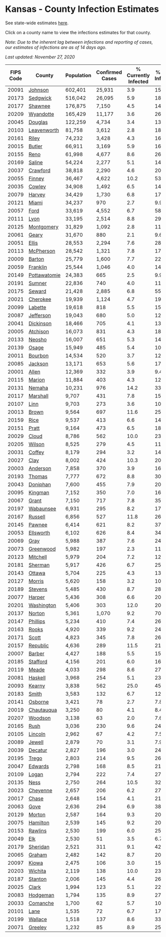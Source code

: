 # Kansas - County Infection Estimates

See state-wide estimates [here](/infections/us-ks).

Click on a county name to view the infections estimates for that county.

*Note: Due to the inherent lag between infections and reporting of cases, our estimates of infections are as of 14 days ago.*

*Last updated: November 27, 2020*

|   FIPS Code |                       County |   Population |   Confirmed Cases |   % Currently Infected |   % Total Infected |
|-------------|------------------------------|--------------|-------------------|------------------------|--------------------|
|       20091 |           [Johnson](johnson) |      602,401 |            25,931 |                    3.9 |               15.7 |
|       20173 |         [Sedgwick](sedgwick) |      516,042 |            26,095 |                    5.9 |               18.2 |
|       20177 |           [Shawnee](shawnee) |      176,875 |             7,150 |                    4.5 |               14.5 |
|       20209 |       [Wyandotte](wyandotte) |      165,429 |            11,177 |                    3.6 |               26.2 |
|       20045 |           [Douglas](douglas) |      122,259 |             4,734 |                    3.4 |               13.6 |
|       20103 |   [Leavenworth](leavenworth) |       81,758 |             3,612 |                    2.8 |               18.6 |
|       20161 |               [Riley](riley) |       74,232 |             3,428 |                    4.3 |               16.8 |
|       20015 |             [Butler](butler) |       66,911 |             3,169 |                    5.9 |               16.4 |
|       20155 |                 [Reno](reno) |       61,998 |             4,677 |                    8.6 |               26.0 |
|       20169 |             [Saline](saline) |       54,224 |             2,277 |                    5.1 |               14.6 |
|       20037 |         [Crawford](crawford) |       38,818 |             2,290 |                    4.6 |               20.8 |
|       20055 |             [Finney](finney) |       36,467 |             4,622 |                   10.2 |               53.0 |
|       20035 |             [Cowley](cowley) |       34,908 |             1,492 |                    6.5 |               14.6 |
|       20079 |             [Harvey](harvey) |       34,429 |             1,730 |                    6.8 |               17.9 |
|       20121 |               [Miami](miami) |       34,237 |               970 |                    2.7 |                9.9 |
|       20057 |                 [Ford](ford) |       33,619 |             4,552 |                    6.7 |               58.3 |
|       20111 |                 [Lyon](lyon) |       33,195 |             2,514 |                    8.8 |               29.0 |
|       20125 |     [Montgomery](montgomery) |       31,829 |             1,092 |                    2.8 |               11.9 |
|       20061 |               [Geary](geary) |       31,670 |               880 |                    2.1 |                9.6 |
|       20051 |               [Ellis](ellis) |       28,553 |             2,294 |                    7.6 |               28.3 |
|       20113 |       [McPherson](mcpherson) |       28,542 |             1,321 |                    7.8 |               17.0 |
|       20009 |             [Barton](barton) |       25,779 |             1,600 |                    7.7 |               22.1 |
|       20059 |         [Franklin](franklin) |       25,544 |             1,046 |                    4.0 |               14.8 |
|       20149 | [Pottawatomie](pottawatomie) |       24,383 |               665 |                    2.5 |                9.9 |
|       20191 |             [Sumner](sumner) |       22,836 |               740 |                    4.0 |               11.4 |
|       20175 |             [Seward](seward) |       21,428 |             2,885 |                    6.8 |               55.6 |
|       20021 |         [Cherokee](cherokee) |       19,939 |             1,124 |                    4.7 |               19.8 |
|       20099 |           [Labette](labette) |       19,618 |               818 |                    5.5 |               15.0 |
|       20087 |       [Jefferson](jefferson) |       19,043 |               680 |                    5.0 |               12.8 |
|       20041 |       [Dickinson](dickinson) |       18,466 |               705 |                    4.1 |               13.5 |
|       20005 |         [Atchison](atchison) |       16,073 |               831 |                    4.3 |               18.5 |
|       20133 |             [Neosho](neosho) |       16,007 |               651 |                    5.3 |               14.5 |
|       20139 |               [Osage](osage) |       15,949 |               485 |                    5.4 |               10.8 |
|       20011 |           [Bourbon](bourbon) |       14,534 |               520 |                    3.7 |               12.4 |
|       20085 |           [Jackson](jackson) |       13,171 |               653 |                    5.6 |               17.9 |
|       20001 |               [Allen](allen) |       12,369 |               332 |                    3.9 |                9.4 |
|       20115 |             [Marion](marion) |       11,884 |               403 |                    4.3 |               12.4 |
|       20131 |             [Nemaha](nemaha) |       10,231 |               976 |                   14.2 |               33.7 |
|       20117 |         [Marshall](marshall) |        9,707 |               431 |                    7.8 |               15.0 |
|       20107 |                 [Linn](linn) |        9,703 |               273 |                    3.6 |               10.2 |
|       20013 |               [Brown](brown) |        9,564 |               697 |                   11.6 |               25.2 |
|       20159 |                 [Rice](rice) |        9,537 |               413 |                    6.6 |               14.4 |
|       20151 |               [Pratt](pratt) |        9,164 |               473 |                    6.5 |               18.6 |
|       20029 |               [Cloud](cloud) |        8,786 |               562 |                   10.0 |               23.0 |
|       20205 |             [Wilson](wilson) |        8,525 |               279 |                    4.5 |               11.4 |
|       20031 |             [Coffey](coffey) |        8,179 |               294 |                    3.2 |               14.7 |
|       20027 |                 [Clay](clay) |        8,002 |               424 |                   10.3 |               20.0 |
|       20003 |         [Anderson](anderson) |        7,858 |               370 |                    3.9 |               16.6 |
|       20193 |             [Thomas](thomas) |        7,777 |               672 |                    8.8 |               30.6 |
|       20043 |         [Doniphan](doniphan) |        7,600 |               455 |                    7.9 |               20.8 |
|       20095 |           [Kingman](kingman) |        7,152 |               350 |                    7.0 |               16.6 |
|       20067 |               [Grant](grant) |        7,150 |               717 |                    7.8 |               35.4 |
|       20197 |       [Wabaunsee](wabaunsee) |        6,931 |               295 |                    8.2 |               17.1 |
|       20167 |           [Russell](russell) |        6,856 |               527 |                   11.8 |               26.4 |
|       20145 |             [Pawnee](pawnee) |        6,414 |               621 |                    8.2 |               37.2 |
|       20053 |       [Ellsworth](ellsworth) |        6,102 |               626 |                    8.4 |               34.7 |
|       20069 |                 [Gray](gray) |        5,988 |               387 |                    7.6 |               24.7 |
|       20073 |       [Greenwood](greenwood) |        5,982 |               197 |                    2.3 |               11.4 |
|       20123 |         [Mitchell](mitchell) |        5,979 |               204 |                    7.2 |               12.4 |
|       20181 |           [Sherman](sherman) |        5,917 |               426 |                    6.7 |               25.2 |
|       20143 |             [Ottawa](ottawa) |        5,704 |               225 |                    4.3 |               13.6 |
|       20127 |             [Morris](morris) |        5,620 |               158 |                    3.2 |               10.5 |
|       20189 |           [Stevens](stevens) |        5,485 |               430 |                    8.7 |               28.6 |
|       20077 |             [Harper](harper) |        5,436 |               308 |                    6.6 |               20.0 |
|       20201 |     [Washington](washington) |        5,406 |               303 |                   12.0 |               20.0 |
|       20137 |             [Norton](norton) |        5,361 |             1,070 |                    9.2 |               70.9 |
|       20147 |         [Phillips](phillips) |        5,234 |               410 |                    7.4 |               26.6 |
|       20163 |               [Rooks](rooks) |        4,920 |               339 |                    9.2 |               24.0 |
|       20171 |               [Scott](scott) |        4,823 |               345 |                    7.8 |               26.0 |
|       20157 |         [Republic](republic) |        4,636 |               289 |                   11.5 |               21.6 |
|       20007 |             [Barber](barber) |        4,427 |               188 |                    5.5 |               15.3 |
|       20185 |         [Stafford](stafford) |        4,156 |               201 |                    6.0 |               16.8 |
|       20119 |               [Meade](meade) |        4,033 |               298 |                    8.6 |               27.5 |
|       20081 |           [Haskell](haskell) |        3,968 |               254 |                    5.1 |               23.8 |
|       20093 |             [Kearny](kearny) |        3,838 |               562 |                   25.0 |               45.2 |
|       20183 |               [Smith](smith) |        3,583 |               132 |                    6.7 |               12.5 |
|       20141 |           [Osborne](osborne) |        3,421 |                78 |                    2.7 |                7.8 |
|       20019 |     [Chautauqua](chautauqua) |        3,250 |                80 |                    4.1 |                8.4 |
|       20207 |           [Woodson](woodson) |        3,138 |                63 |                    2.0 |                7.6 |
|       20165 |                 [Rush](rush) |        3,036 |               230 |                    9.6 |               24.1 |
|       20105 |           [Lincoln](lincoln) |        2,962 |                67 |                    4.2 |                7.5 |
|       20089 |             [Jewell](jewell) |        2,879 |                70 |                    3.1 |                7.9 |
|       20039 |           [Decatur](decatur) |        2,827 |               196 |                    3.0 |               24.8 |
|       20195 |               [Trego](trego) |        2,803 |               214 |                    9.5 |               26.7 |
|       20047 |           [Edwards](edwards) |        2,798 |               168 |                    8.5 |               21.9 |
|       20109 |               [Logan](logan) |        2,794 |               222 |                    7.4 |               27.7 |
|       20135 |                 [Ness](ness) |        2,750 |               264 |                   10.5 |               32.4 |
|       20023 |         [Cheyenne](cheyenne) |        2,657 |               206 |                    6.2 |               27.7 |
|       20017 |               [Chase](chase) |        2,648 |               154 |                    4.1 |               21.5 |
|       20063 |                 [Gove](gove) |        2,636 |               294 |                    6.9 |               38.0 |
|       20129 |             [Morton](morton) |        2,587 |               164 |                    9.3 |               20.6 |
|       20075 |         [Hamilton](hamilton) |        2,539 |               145 |                    9.2 |               20.7 |
|       20153 |           [Rawlins](rawlins) |        2,530 |               199 |                    6.0 |               25.6 |
|       20049 |                   [Elk](elk) |        2,530 |                51 |                    3.5 |                6.7 |
|       20179 |         [Sheridan](sheridan) |        2,521 |               311 |                    9.1 |               42.6 |
|       20065 |             [Graham](graham) |        2,482 |               142 |                    8.7 |               20.3 |
|       20097 |               [Kiowa](kiowa) |        2,475 |               106 |                    3.0 |               15.5 |
|       20203 |           [Wichita](wichita) |        2,119 |               138 |                   10.0 |               23.0 |
|       20187 |           [Stanton](stanton) |        2,006 |               145 |                    4.4 |               26.6 |
|       20025 |               [Clark](clark) |        1,994 |               123 |                    5.1 |               22.5 |
|       20083 |         [Hodgeman](hodgeman) |        1,794 |               135 |                    8.9 |               27.2 |
|       20033 |         [Comanche](comanche) |        1,700 |                62 |                    5.7 |               10.8 |
|       20101 |                 [Lane](lane) |        1,535 |                72 |                    6.7 |               17.0 |
|       20199 |           [Wallace](wallace) |        1,518 |               137 |                    8.6 |               33.0 |
|       20071 |           [Greeley](greeley) |        1,232 |                85 |                    8.9 |               25.2 |